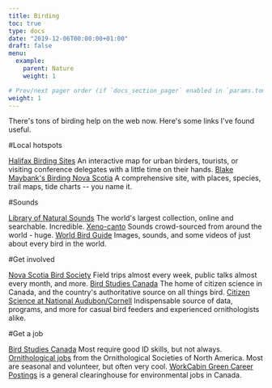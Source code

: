 ```yaml
---
title: Birding
toc: true
type: docs
date: "2019-12-06T00:00:00+01:00"
draft: false
menu:
  example:
    parent: Nature
    weight: 1

# Prev/next pager order (if `docs_section_pager` enabled in `params.toml`)
weight: 1
---
```


There's tons of birding help on the web now. Here's some links I've found useful.

#Local hotspots

[Halifax Birding Sites](http://maps.google.com/maps/ms?ie=UTF8&hl=en&msa=0&msid=105411730529662371157.000470133f6e201131e36&z=12) An interactive map for urban birders, tourists, or visiting conference delegates with a little time on their hands.
[Blake Maybank's Birding Nova Scotia](http://maybank.tripod.com/BSNS/BSNS.htm) A comprehensive site, with places, species, trail maps, tide charts -- you name it.

#Sounds

[Library of Natural Sounds](http://macaulaylibrary.org/) The world's largest collection, online and searchable. Incredible.
[Xeno-canto](http://www.xeno-canto.org/) Sounds crowd-sourced from around the world - huge.
[World Bird Guide](http://www.mangoverde.com/birdsound/) Images, sounds, and some videos of just about every bird in the world.

#Get involved

[Nova Scotia Bird Society](http://nsbirdsociety.ca/) Field trips almost every week, public talks almost every month, and more.
[Bird Studies Canada](http://www.bsc-eoc.org/) The home of citizen science in Canada, and the country's authoritative source on all things bird.
[Citizen Science at National Audubon/Cornell](http://www.birdsource.org/) Indispensable source of data, programs, and more for casual bird feeders and experienced ornithologists alike.

#Get a job

[Bird Studies Canada](http://www.bsc-eoc.org/about/jobs/index.jsp?lang=EN) Most require good ID skills, but not always.
[Ornithological jobs](https://www.osnabirds.org/Jobs.aspx) from the Ornithological Societies of North America. Most are seasonal and volunteer, but often very cool.
[WorkCabin Green Career Postings](http://workcabin.ca/) is a general clearinghouse for environmental jobs in Canada.

